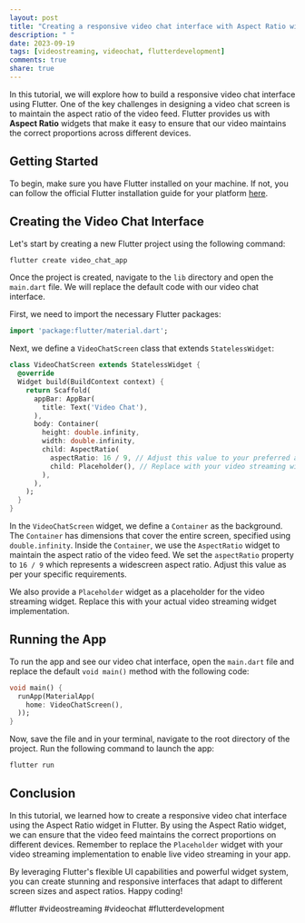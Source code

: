 ```yaml
---
layout: post
title: "Creating a responsive video chat interface with Aspect Ratio widgets in Flutter"
description: " "
date: 2023-09-19
tags: [videostreaming, videochat, flutterdevelopment]
comments: true
share: true
---
```


In this tutorial, we will explore how to build a responsive video chat interface using Flutter. One of the key challenges in designing a video chat screen is to maintain the aspect ratio of the video feed. Flutter provides us with **Aspect Ratio** widgets that make it easy to ensure that our video maintains the correct proportions across different devices.

## Getting Started

To begin, make sure you have Flutter installed on your machine. If not, you can follow the official Flutter installation guide for your platform [here](https://flutter.dev/docs/get-started/install).

## Creating the Video Chat Interface

Let's start by creating a new Flutter project using the following command:

```dart
flutter create video_chat_app
```

Once the project is created, navigate to the `lib` directory and open the `main.dart` file. We will replace the default code with our video chat interface.

First, we need to import the necessary Flutter packages:

```dart
import 'package:flutter/material.dart';
```

Next, we define a `VideoChatScreen` class that extends `StatelessWidget`:

```dart
class VideoChatScreen extends StatelessWidget {
  @override
  Widget build(BuildContext context) {
    return Scaffold(
      appBar: AppBar(
        title: Text('Video Chat'),
      ),
      body: Container(
        height: double.infinity,
        width: double.infinity,
        child: AspectRatio(
          aspectRatio: 16 / 9, // Adjust this value to your preferred aspect ratio
          child: Placeholder(), // Replace with your video streaming widget
        ),
      ),
    );
  }
}
```

In the `VideoChatScreen` widget, we define a `Container` as the background. The `Container` has dimensions that cover the entire screen, specified using `double.infinity`. Inside the `Container`, we use the `AspectRatio` widget to maintain the aspect ratio of the video feed. We set the `aspectRatio` property to `16 / 9` which represents a widescreen aspect ratio. Adjust this value as per your specific requirements.

We also provide a `Placeholder` widget as a placeholder for the video streaming widget. Replace this with your actual video streaming widget implementation.

## Running the App

To run the app and see our video chat interface, open the `main.dart` file and replace the default `void main()` method with the following code:

```dart
void main() {
  runApp(MaterialApp(
    home: VideoChatScreen(),
  ));
}
```

Now, save the file and in your terminal, navigate to the root directory of the project. Run the following command to launch the app:

```dart
flutter run
```

## Conclusion

In this tutorial, we learned how to create a responsive video chat interface using the Aspect Ratio widget in Flutter. By using the Aspect Ratio widget, we can ensure that the video feed maintains the correct proportions on different devices. Remember to replace the `Placeholder` widget with your video streaming implementation to enable live video streaming in your app.

By leveraging Flutter's flexible UI capabilities and powerful widget system, you can create stunning and responsive interfaces that adapt to different screen sizes and aspect ratios. Happy coding!

#flutter #videostreaming #videochat #flutterdevelopment